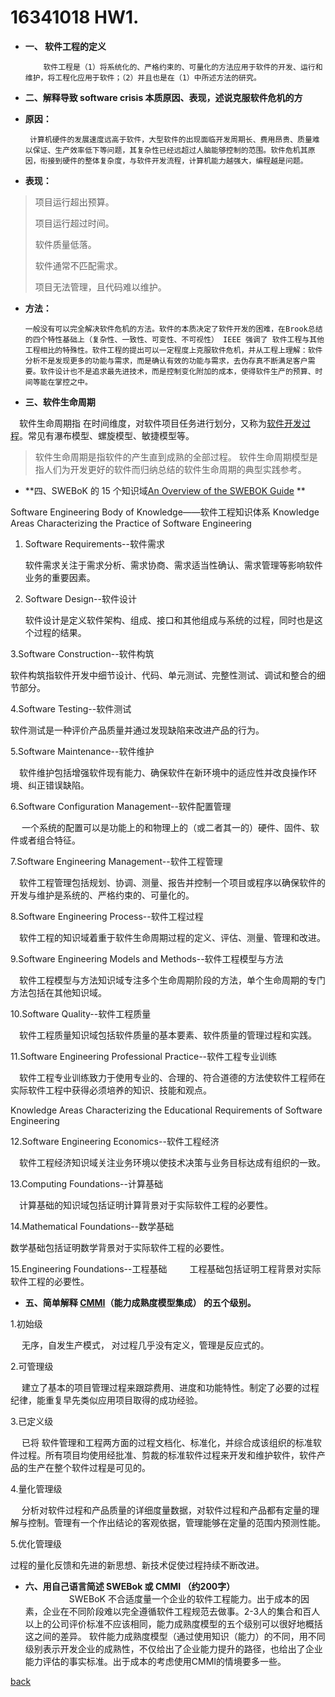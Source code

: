 ﻿---
layout: default
---

# 16341018 HW1.

* **一、 软件工程的定义**

          软件工程是（1）将系统化的、严格约束的、可量化的方法应用于软件的开发、运行和维护，将工程化应用于软件；（2）并且也是在（1）中所述方法的研究。

* **二、解释导致 software crisis 本质原因、表现，述说克服软件危机的方**
    
* **原因：**
       
       计算机硬件的发展速度远高于软件，大型软件的出现面临开发周期长、费用昂贵、质量难以保证、生产效率低下等问题，其复杂性已经远超过人脑能够控制的范围。软件危机其原因，衔接到硬件的整体复杂度，与软件开发流程，计算机能力越强大，编程越是问题。

* **表现：**
>
>项目运行超出预算。
>
>项目运行超过时间。
>
>软件质量低落。
>
>软件通常不匹配需求。
>
>项目无法管理，且代码难以维护。

   * **方法：**
          
         一般没有可以完全解决软件危机的方法。软件的本质决定了软件开发的困难，在Brook总结的四个特性基础上（复杂性、一致性、可变性、不可视性） IEEE 强调了 软件工程与其他工程相比的特殊性。软件工程的提出可以一定程度上克服软件危机，并从工程上理解：软件分析不是发现更多的功能与需求，而是确认有效的功能与需求，去伪存真不断满足客户需要。软件设计也不是追求最先进技术，而是控制变化附加的成本，使得软件生产的预算、时间等能在掌控之中。

* **三、软件生命周期**
   
　软件生命周期指 在时间维度，对软件项目任务进行划分，又称为[软件开发过程]( https://www.sebokwiki.org/wiki/Key_Points_a_Systems_Engineer_Needs_to_Know_about_Software_Engineering)。常见有瀑布模型、螺旋模型、敏捷模型等。

>  软件生命周期是指软件的产生直到成熟的全部过程。
> 软件生命周期模型是指人们为开发更好的软件而归纳总结的软件生命周期的典型实践参考。

* **四、SWEBoK 的 15 个知识域[An Overview of the SWEBOK Guide]( https://www.sebokwiki.org/wiki/An_Overview_of_the_SWEBOK_Guide) **
   
Software Engineering Body of Knowledge——软件工程知识体系
       Knowledge Areas Characterizing the Practice of Software Engineering

1. Software Requirements--软件需求

    软件需求关注于需求分析、需求协商、需求适当性确认、需求管理等影响软件业务的重要因素。

2. Software Design--软件设计

     软件设计是定义软件架构、组成、接口和其他组成与系统的过程，同时也是这个过程的结果。

3.Software Construction--软件构筑
     
   软件构筑指软件开发中细节设计、代码、单元测试、完整性测试、调试和整合的细节部分。
   
4.Software Testing--软件测试
    
   软件测试是一种评价产品质量并通过发现缺陷来改进产品的行为。

5.Software Maintenance--软件维护
    
　软件维护包括增强软件现有能力、确保软件在新环境中的适应性并改良操作环境、纠正错误缺陷。

6.Software Configuration Management--软件配置管理
    
　 一个系统的配置可以是功能上的和物理上的（或二者其一的）硬件、固件、软件或者组合特征。

7.Software Engineering Management--软件工程管理
   
　软件工程管理包括规划、协调、测量、报告并控制一个项目或程序以确保软件的开发与维护是系统的、严格约束的、可量化的。

8.Software Engineering Process--软件工程过程
     
　软件工程的知识域着重于软件生命周期过程的定义、评估、测量、管理和改进。

9.Software Engineering Models and Methods--软件工程模型与方法
     
　软件工程模型与方法知识域专注多个生命周期阶段的方法，单个生命周期的专门方法包括在其他知识域。

10.Software Quality--软件工程质量
     
　软件工程质量知识域包括软件质量的基本要素、软件质量的管理过程和实践。

11.Software Engineering Professional Practice--软件工程专业训练
    
　软件工程专业训练致力于使用专业的、合理的、符合道德的方法使软件工程师在实际软件工程中获得必须培养的知识、技能和观点。
 
Knowledge Areas Characterizing the Educational Requirements of Software Engineering

12.Software Engineering Economics--软件工程经济
     
　软件工程经济知识域关注业务环境以使技术决策与业务目标达成有组织的一致。

13.Computing Foundations--计算基础
     
　计算基础的知识域包括证明计算背景对于实际软件工程的必要性。

14.Mathematical Foundations--数学基础
    
   数学基础包括证明数学背景对于实际软件工程的必要性。

15.Engineering Foundations--工程基础
　　
   工程基础包括证明工程背景对实际软件工程的必要性。
　　

* **五、简单解释 [CMMI]( https://en.wikipedia.org/wiki/Capability_Maturity_Model_Integration)（能力成熟度模型集成） 的五个级别。**

1.初始级

　 无序，自发生产模式， 对过程几乎没有定义，管理是反应式的。

2.可管理级

　  建立了基本的项目管理过程来跟踪费用、进度和功能特性。制定了必要的过程纪律，能重复早先类似应用项目取得的成功经验。

3.已定义级

　  已将 软件管理和工程两方面的过程文档化、标准化，并综合成该组织的标准软件过程。所有项目均使用经批准、剪裁的标准软件过程来开发和维护软件，软件产品的生产在整个软件过程是可见的。

4.量化管理级

　  分析对软件过程和产品质量的详细度量数据，对软件过程和产品都有定量的理解与控制。管理有一个作出结论的客观依据，管理能够在定量的范围内预测性能。

5.优化管理级

 过程的量化反馈和先进的新思想、新技术促使过程持续不断改进。


* **六、用自己语言简述 SWEBok 或 CMMI （约200字）**
　
　       
　　　　　SWEBoK 不合适度量一个企业的软件工程能力。出于成本的因素，企业在不同阶段难以完全遵循软件工程规范去做事。2-3人的集合和百人以上的公司评价标准不应该相同，能力成熟度模型的五个级别可以很好地概括这之间的差异。
软件能力成熟度模型（通过使用知识（能力）的不同，用不同级别表示开发企业的成熟性，不仅给出了企业能力提升的路径，也给出了企业能力评估的事实标准。出于成本的考虑使用CMMI的情境要多一些。


[back](./)

